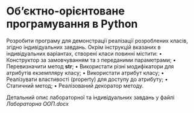 # Об’єктно-орієнтоване програмування в Python

Розробити програму для демонстрації реалізації розроблених класів, згідно індивідуальних завдань. Окрім інструкцій вказаних в індивідуальних варіантах, створені класи повинні містити:
•	Конструктор за замовчуванням та з переданими параметрами;
•	Перевизначити метод __str__;
•	Використати різні модифікатори для атрибутів екземпляру класу;
•	Використати атрибут класу;
•	Реалізувати властивості (property) для доступу до атрибуту;
•	Статичний метод;
•	Реалізований декоратор методу.

Детальний опис лабораторної та індивідуальних завдань у файлі 
*Лабораторна ООП.docx*